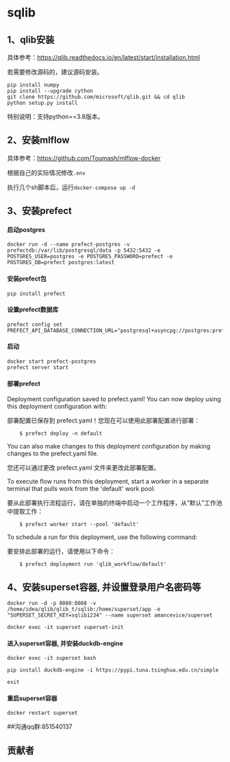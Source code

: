 # sqlib


## 1、qlib安装

具体参考：https://qlib.readthedocs.io/en/latest/start/installation.html

若需要修改源码的，建议源码安装。

```
pip install numpy
pip install --upgrade cython
git clone https://github.com/microsoft/qlib.git && cd qlib
python setup.py install
```

特别说明：支持python==3.8版本。

## 2、安装mlflow

具体参考：https://github.com/Toumash/mlflow-docker

根据自己的实际情况修改`.env`

执行几个sh脚本后，运行`docker-compose up -d`

## 3、安装prefect

#### 启动postgres

```
docker run -d --name prefect-postgres -v prefectdb:/var/lib/postgresql/data -p 5432:5432 -e POSTGRES_USER=postgres -e POSTGRES_PASSWORD=prefect -e POSTGRES_DB=prefect postgres:latest
```
#### 安装prefect包
```
pip install prefect
```

#### 设置prefect数据库

```
prefect config set PREFECT_API_DATABASE_CONNECTION_URL="postgresql+asyncpg://postgres:prefect@localhost:5432/prefect"
```

#### 启动

```
docker start prefect-postgres
prefect server start
```


#### 部署prefect

Deployment configuration saved to prefect.yaml! You can now deploy using this deployment configuration with:

部署配置已保存到 prefect.yaml！您现在可以使用此部署配置进行部署：

        $ prefect deploy -n default

You can also make changes to this deployment configuration by making changes to the prefect.yaml file.

您还可以通过更改 prefect.yaml 文件来更改此部署配置。

To execute flow runs from this deployment, start a worker in a separate terminal that pulls work from the 'default' work pool:

要从此部署执行流程运行，请在单独的终端中启动一个工作程序，从“默认”工作池中提取工作：

        $ prefect worker start --pool 'default'

To schedule a run for this deployment, use the following command:

要安排此部署的运行，请使用以下命令：

        $ prefect deployment run 'qlib_workflow/default'



## 4、安装superset容器, 并设置登录用户名密码等
```
docker run -d -p 8080:8088 -v /home/idea/qlib/qlib_t/sqlib:/home/superset/app -e "SUPERSET_SECRET_KEY=sqlib1234" --name superset amancevice/superset

docker exec -it superset superset-init 
```

#### 进入superset容器, 并安装duckdb-engine
```
docker exec -it superset bash

pip install duckdb-engine -i https://pypi.tuna.tsinghua.edu.cn/simple

exit
```

#### 重启superset容器
```
docker restart superset
```

##沟通qq群:851540137
## 贡献者


<!-- readme: collaborators,contributors -start -->
<!-- readme: collaborators,contributors -end -->

